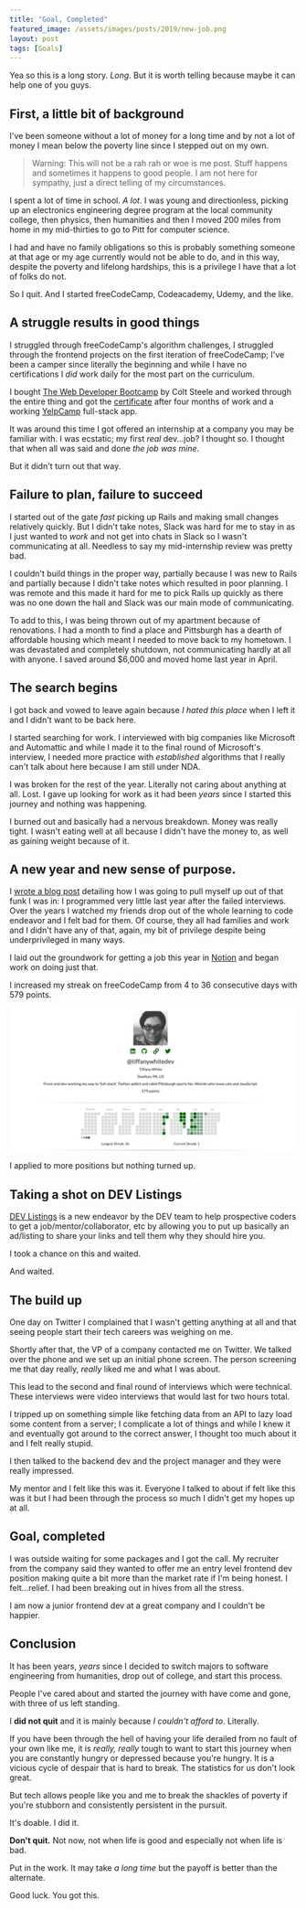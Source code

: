 ```yaml
---
title: "Goal, Completed"
featured_image: /assets/images/posts/2019/new-job.png
layout: post
tags: [Goals]
---
```


Yea so this is a long story. _Long_. But it is worth telling because maybe it can help one of you guys.

## First, a little bit of background

I've been someone without a lot of money for a long time and by not a lot of money I mean below the poverty line since I stepped out on my own.

> Warning: This will not be a rah rah or woe is me post. Stuff happens and sometimes it happens to good people. I am not here for sympathy, just a direct telling of my circumstances.

I spent a lot of time in school. _A lot_. I was young and directionless, picking up an electronics engineering degree program at the local community college, then physics, then humanities and then I moved 200 miles from home in my mid-thirties to go to Pitt for computer science.

I had and have no family obligations so this is probably something someone at that age or my age currently would not be able to do, and in this way, despite the poverty and lifelong hardships, this is a privilege I have that a lot of folks do not.

So I quit. And I started freeCodeCamp, Codeacademy, Udemy, and the like.

## A struggle results in good things

I struggled through freeCodeCamp's algorithm challenges, I struggled through the frontend projects on the first iteration of freeCodeCamp; I've been a camper since literally the beginning and while I have no certifications I _did_ work daily for the most part on the curriculum.

I bought [The Web Developer Bootcamp](https://www.udemy.com/the-web-developer-bootcamp/)  by Colt Steele and worked through the entire thing and got the [certificate](https://drive.google.com/file/d/17og0eh-nNLoVtx15pRXu0aB4tCsoy5Pl/view?usp=sharing) after four months of work and a working [YelpCamp](https://yelpcamp96.herokuapp.com/)  full-stack app.

It was around this time I got offered an internship at a company you may be familiar with. I was ecstatic; my first _real_ dev...job? I thought so. I thought that when all was said and done _the job was mine_.

But it didn't turn out that way.

## Failure to plan, failure to succeed

I started out of the gate _fast_ picking up Rails and making small changes relatively quickly. But I didn't take notes, Slack was hard for me to stay in as I just wanted to _work_ and not get into chats in Slack so I wasn't communicating at all. Needless to say my mid-internship review was pretty bad.

I couldn't build things in the proper way, partially because I was new to Rails and partially because I didn't take notes which resulted in poor planning. I was remote and this made it hard for me to pick Rails up quickly as there was no one down the hall and Slack was our main mode of communicating.

To add to this, I was being thrown out of my apartment because of renovations. I had a month to find a place and Pittsburgh has a dearth of affordable housing which meant I needed to move back to my hometown. I was devastated and completely shutdown, not communicating hardly at all with anyone. I saved around $6,000 and moved home last year in April.

## The search begins

I got back and vowed to leave again because _I hated this place_ when I left it and I didn't want to be back here.

I started searching for work. I interviewed with big companies like Microsoft and Automattic and while I made it to the final round of Microsoft's interview, I needed more practice with _established_ algorithms that I really can't talk about here because I am still under NDA.

I was broken for the rest of the year. Literally not caring about anything at all. Lost. I gave up looking for work as it had been _years_ since I started this journey and nothing was happening.

I burned out and basically had a nervous breakdown. Money was really tight. I wasn't eating well at all because I didn't have the money to, as well as gaining weight because of it.

## A new year and new sense of purpose.

I [wrote a blog post](https://tiffanywhite.dev/end-of-year-goals/) detailing how I was going to pull myself up out of that funk I was in: I programmed very little last year after the failed interviews. Over the years I watched my friends drop out of the whole learning to code endeavor and I felt bad for them. Of course, they all had families and work and I didn't have any of that, again, my bit of privilege despite being underprivileged in many ways.

I laid out the groundwork for getting a job this year in [Notion](https://www.notion.so) and began work on doing just that.

I increased my streak on freeCodeCamp from 4 to 36 consecutive days with 579 points.

![](/assets/images/posts/2019/2.png)

I applied to more positions but nothing turned up.

## Taking a shot on DEV Listings

[DEV Listings](https://dev.to/listings) is a new endeavor by the DEV team to help prospective coders to get a job/mentor/collaborator, etc by allowing you to put up basically an ad/listing to share your links and tell them why they should hire you.

I took a chance on this and waited.

And waited.

## The build up

One day on Twitter I complained that I wasn't getting anything at all and that seeing people start their tech careers was weighing on me.

Shortly after that, the VP of a company contacted me on Twitter. We talked over the phone and we set up an initial phone screen. The person screening me that day really, _really_ liked me and what I was about.

This lead to the second and final round of interviews which were technical. These interviews were video interviews that would last for two hours total.

I tripped up on something simple like fetching data from an API to lazy load some content from a server; I complicate a lot of things and while I knew it and eventually got around to the correct answer, I thought too much about it and I felt really stupid.

I then talked to the backend dev and the project manager and they were really impressed.

My mentor and I felt like this was it. Everyone I talked to about if felt like this was it but I had been through the process so much I didn't get my hopes up at all.

## Goal, completed

I was outside waiting for some packages and I got the call. My recruiter from the company said they wanted to offer me an entry level frontend dev position making quite a bit more than the market rate if I'm being honest. I felt...relief. I had been breaking out in hives from all the stress.

I am now a junior frontend dev at a great company and I couldn't be happier.

## Conclusion

It has been years, _years_ since I decided to switch majors to software engineering from humanities, drop out of college, and start this process.

People I've cared about and started the journey with have come and gone, with three of us left standing.

I **did not quit** and it is mainly because _I couldn't afford to_. Literally.

If you have been through the hell of having your life derailed from no fault of your own like me, it is _really, really_ tough to want to start this journey when you are constantly hungry or depressed because you're hungry. It is a vicious cycle of despair that is hard to break. The statistics for us don't look great.

But tech allows people like you and me to break the shackles of poverty if you're stubborn and consistently persistent in the pursuit.

It's doable. I did it.

**Don't quit.** Not now, not when life is good and especially not when life is bad.

Put in the work. It may take _a long time_ but the payoff is better than the alternate.

Good luck. You got this.
